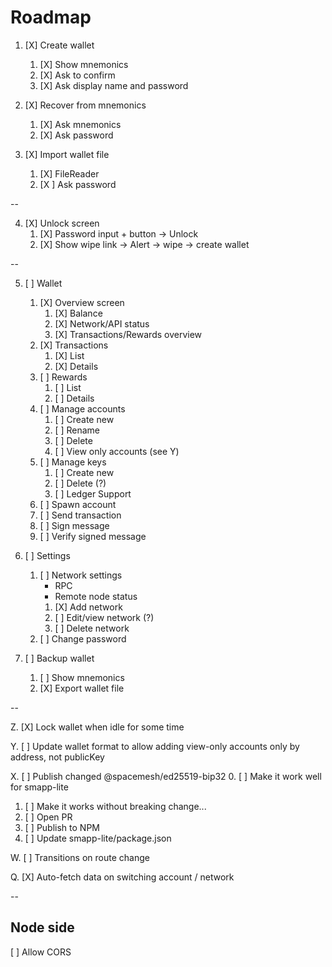 # Roadmap

1. [X] Create wallet
   1. [X] Show mnemonics
   2. [X] Ask to confirm
   3. [X] Ask display name and password

2. [X] Recover from mnemonics
   1. [X] Ask mnemonics
   2. [X] Ask password

3. [X] Import wallet file
   1. [X] FileReader
   2. [X ] Ask password

--

4. [X] Unlock screen
   1. [X] Password input + button -> Unlock
   2. [X] Show wipe link -> Alert -> wipe -> create wallet

--

5. [ ] Wallet
   1. [X] Overview screen
      1. [X] Balance
      2. [X] Network/API status
      3. [X] Transactions/Rewards overview
   2. [X] Transactions
      1. [X] List
      2. [X] Details
   3. [ ] Rewards
      1. [ ] List
      2. [ ] Details
   4. [ ] Manage accounts
      1. [ ] Create new
      2. [ ] Rename
      3. [ ] Delete
      4. [ ] View only accounts (see Y)
   5. [ ] Manage keys
      1. [ ] Create new
      2. [ ] Delete (?)
      3. [ ] Ledger Support
   6. [ ] Spawn account
   7. [ ] Send transaction
   8. [ ] Sign message
   9. [ ] Verify signed message

6. [ ] Settings
   1. [ ] Network settings
      - RPC
      - Remote node status
      1. [X] Add network
      2. [ ] Edit/view network (?)
      3. [ ] Delete network
   2. [ ] Change password

7. [ ] Backup wallet
   1. [ ] Show mnemonics
   2. [X] Export wallet file

--

Z. [X] Lock wallet when idle for some time

Y. [ ] Update wallet format to allow adding view-only accounts only by address, not publicKey

X. [ ] Publish changed @spacemesh/ed25519-bip32
   0. [ ] Make it work well for smapp-lite
   1. [ ] Make it works without breaking change...
   2. [ ] Open PR
   3. [ ] Publish to NPM
   4. [ ] Update smapp-lite/package.json

W. [ ] Transitions on route change

Q. [X] Auto-fetch data on switching account / network

--

## Node side

[ ]  Allow CORS
